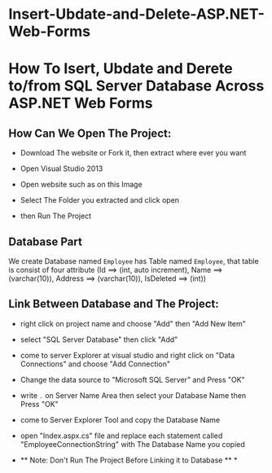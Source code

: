 # Insert-Ubdate-and-Delete-ASP.NET-Web-Forms
# How To Isert, Ubdate and Derete to/from SQL Server Database Across ASP.NET Web Forms

## How Can We Open The Project:
* Download The website or Fork it, then extract where ever you want
* Open Visual Studio 2013
* Open website such as on this Image

* Select The Folder you extracted and click open
* then Run The Project

## Database Part
We create Database named ` Employee ` has Table named ` Employee `, that table is consist of four attribute (Id ==> (int, auto increment), Name ==> (varchar(10)), Address ==> (varchar(10)), IsDeleted ==> (int))


## Link Between Database and The Project:
* right click on project name and choose "Add" then "Add New Item"
* select "SQL Server Database" then click "Add"
* come to server Explorer at visual studio and right click on "Data Connections" and choose "Add Connection"
* Change the data source to "Microsoft SQL Server" and Press "OK"

* write ` . ` on Server Name Area then select your Database Name then Press "OK"

* come to Server Explorer Tool and copy the Database Name

* open "Index.aspx.cs" file and replace each statement called "EmployeeConnectionString" with The Database Name you copied

* ** Note: Don't Run The Project Before Linking it to Database ** *

